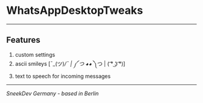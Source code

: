 # WhatsAppDesktopTweaks
---
## Features
1. custom settings
2. ascii smileys [¯\_(ツ)_/¯ | ༼ つ ◕_◕ ༽つ | ( ͡° ͜ʖ ͡°)]
3. text to speech for incoming messages
---
_SneekDev Germany - based in Berlin_
